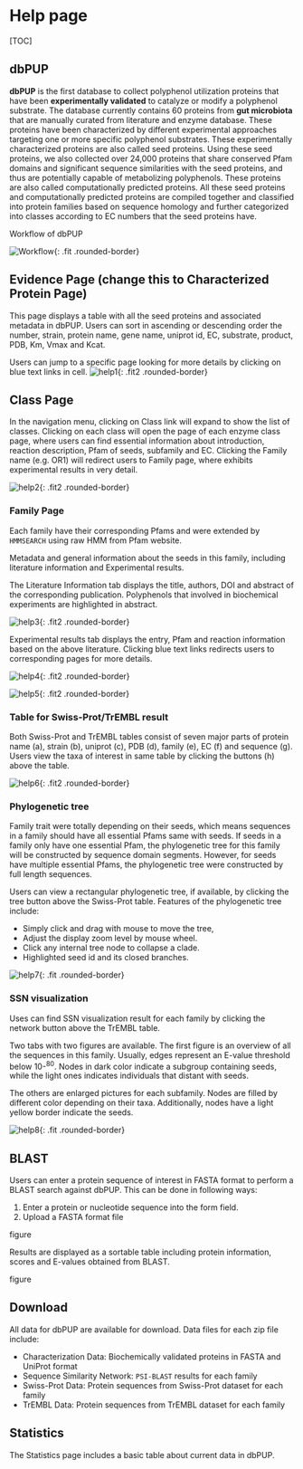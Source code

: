 # Help page

[TOC]

## dbPUP

**dbPUP** is the first database to collect polyphenol utilization proteins that have been **experimentally validated**
to catalyze or modify a polyphenol substrate. The database currently contains 60 proteins from **gut microbiota** that
are manually curated from literature and enzyme database. These proteins have been characterized by different
experimental approaches targeting one or more specific polyphenol substrates. These experimentally characterized
proteins are also called seed proteins. Using these seed proteins, we also collected over 24,000 proteins that share
conserved Pfam domains and significant sequence similarities with the seed proteins, and thus are potentially capable of
metabolizing polyphenols. These proteins are also called computationally predicted proteins. All these seed proteins and
computationally predicted proteins are compiled together and classified into protein families based on sequence homology
and further categorized into classes according to EC numbers that the seed proteins have.

Workflow of dbPUP

![Workflow](./static/images/text_content/figures/Workflow.jpg){: .fit .rounded-border}

## Evidence Page (change this to Characterized Protein Page)

This page displays a table with all the seed proteins and associated metadata in dbPUP. Users can sort in ascending or
descending order the number, strain, protein name, gene name, uniprot id, EC, substrate, product, PDB, Km, Vmax and
Kcat.

Users can jump to a specific page looking for more details by clicking on blue text links in cell.
![help1](./static/images/text_content/figures/help1.png){: .fit2 .rounded-border}

## Class Page

In the navigation menu, clicking on Class link will expand to show the list of classes. Clicking on each class will open
the page of each enzyme class page, where users can find essential information about introduction, reaction description,
Pfam of seeds, subfamily and EC. Clicking the Family name (e.g. OR1) will redirect users to Family page, where exhibits
experimental results in very detail.

![help2](./static/images/text_content/figures/help2.png){: .fit2 .rounded-border}

### Family Page

Each family have their corresponding Pfams and were extended by `HMMSEARCH` using raw HMM from Pfam website.

Metadata and general information about the seeds in this family, including literature information and Experimental
results.

The Literature Information tab displays the title, authors, DOI and abstract of the corresponding publication.
Polyphenols that involved in biochemical experiments are highlighted in abstract.

![help3](./static/images/text_content/figures/help3.png){: .fit2 .rounded-border}

Experimental results tab displays the entry, Pfam and reaction information based on the above literature. Clicking blue
text links redirects users to corresponding pages for more details.

![help4](./static/images/text_content/figures/help4.png){: .fit2 .rounded-border}

![help5](./static/images/text_content/figures/help5.png){: .fit2 .rounded-border}

### Table for Swiss-Prot/TrEMBL result

Both Swiss-Prot and TrEMBL tables consist of seven major parts of protein name (a), strain (b), uniprot (c), PDB (d),
family (e), EC (f) and sequence (g). Users view the taxa of interest in same table by clicking the buttons (h) above the
table.

![help6](./static/images/text_content/figures/help6.png){: .fit2 .rounded-border}

### Phylogenetic tree

Family trait were totally depending on their seeds, which means sequences in a family should have all essential Pfams
same with seeds. If seeds in a family only have one essential Pfam, the phylogenetic tree for this family will be
constructed by sequence domain segments. However, for seeds have multiple essential Pfams, the phylogenetic tree were
constructed by full length sequences.

Users can view a rectangular phylogenetic tree, if available, by clicking the tree button above the Swiss-Prot table.
Features of the phylogenetic tree include:

- Simply click and drag with mouse to move the tree,
- Adjust the display zoom level by mouse wheel.
- Click any internal tree node to collapse a clade.
- Highlighted seed id and its closed branches.

![help7](./static/images/text_content/figures/help7.png){: .fit .rounded-border}

### SSN visualization

Uses can find SSN visualization result for each family by clicking the network button above the TrEMBL table.

Two tabs with two figures are available. The first figure is an overview of all the sequences in this family. Usually,
edges represent an E-value threshold below 10-<sup>80</sup>. Nodes in dark color indicate a subgroup containing seeds,
while the light ones indicates individuals that distant with seeds.

The others are enlarged pictures for each subfamily. Nodes are filled by different color depending on their taxa.
Additionally, nodes have a light yellow border indicate the seeds.

![help8](./static/images/text_content/figures/help8.png){: .fit .rounded-border}

## BLAST

Users can enter a protein sequence of interest in FASTA format to perform a BLAST search against dbPUP. This can be done
in following ways:

1. Enter a protein or nucleotide sequence into the form field.
2. Upload a FASTA format file

figure

Results are displayed as a sortable table including protein information, scores and E-values obtained from BLAST.

figure

## Download

All data for dbPUP are available for download. Data files for each zip file include:

- Characterization Data: Biochemically validated proteins in FASTA and UniProt format
- Sequence Similarity Network: `PSI-BLAST` results for each family
- Swiss-Prot Data: Protein sequences from Swiss-Prot dataset for each family
- TrEMBL Data: Protein sequences from TrEMBL dataset for each family

## Statistics

The Statistics page includes a basic table about current data in dbPUP.

